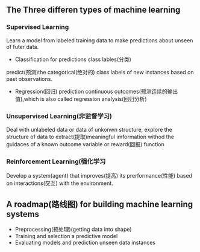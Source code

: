 ##  The Three differen types of machine learning

###  Supervised  Learning
Learn a model from labeled training data to make predictions about unseen of futer data.

+ Classification for predictions class lables(分类)

predict(预测)the categorical(绝对的) class labels of new instances based on past observations.

+ Regression(回归) 
prediction continuous outcomes(预测连续的输出值),which is also called regression analysis(回归分析)

###  Unsupervised  Learning(非监督学习)
Deal with unlabeled data or data of unkonwn structure,
explore the structure of data to extract(提取)meaningful
imformation withod the guidaces of a known outcome variable or reward(回报) function

### Reinforcement Learning(强化学习
Develop a system(agent) that improves(提高) its prerformance(性能) based on interactions(交互) with the environment.

## A roadmap(路线图) for building machine learning systems

+  Preprocessing(预处理)(getting data into shape)
+ Training and selection a predictive model
+ Evaluating models and prediction unseen data instances







